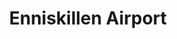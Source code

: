 ---
title: "Enniskillen Airport"
address: "Enniskillen Airport, Trory, Enniskillen, Co. Fermanagh, BT94 2FP"
tel: "+44 28 6632 9000"
county: "Fermanagh"
category: "Internal Air Services"
type: "Content"
lat: "54.394344329833984"
lng: "-7.657723903656006"
---
